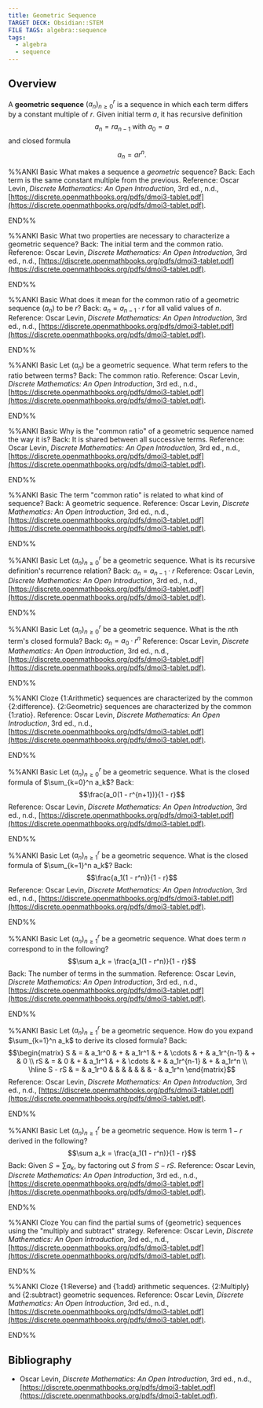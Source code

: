 ```yaml
---
title: Geometric Sequence
TARGET DECK: Obsidian::STEM
FILE TAGS: algebra::sequence
tags:
  - algebra
  - sequence
---
```


## Overview

A **geometric sequence** $(a_n)_{n \geq 0}^r$ is a sequence in which each term differs by a constant multiple of $r$. Given initial term $a$, it has recursive definition $$a_n = ra_{n-1} \text{ with } a_0 = a$$ and closed formula $$a_n = ar^n.$$

%%ANKI
Basic
What makes a sequence a *geometric* sequence?
Back: Each term is the same constant multiple from the previous.
Reference: Oscar Levin, *Discrete Mathematics: An Open Introduction*, 3rd ed., n.d., [https://discrete.openmathbooks.org/pdfs/dmoi3-tablet.pdf](https://discrete.openmathbooks.org/pdfs/dmoi3-tablet.pdf).
<!--ID: 1709664600144-->
END%%

%%ANKI
Basic
What two properties are necessary to characterize a geometric sequence?
Back: The initial term and the common ratio.
Reference: Oscar Levin, *Discrete Mathematics: An Open Introduction*, 3rd ed., n.d., [https://discrete.openmathbooks.org/pdfs/dmoi3-tablet.pdf](https://discrete.openmathbooks.org/pdfs/dmoi3-tablet.pdf).
<!--ID: 1709664600147-->
END%%

%%ANKI
Basic
What does it mean for the common ratio of a geometric sequence $(a_n)$ to be $r$?
Back: $a_n = a_{n-1} \cdot r$ for all valid values of $n$.
Reference: Oscar Levin, *Discrete Mathematics: An Open Introduction*, 3rd ed., n.d., [https://discrete.openmathbooks.org/pdfs/dmoi3-tablet.pdf](https://discrete.openmathbooks.org/pdfs/dmoi3-tablet.pdf).
<!--ID: 1709664600149-->
END%%

%%ANKI
Basic
Let $(a_n)$ be a geometric sequence. What term refers to the ratio between terms?
Back: The common ratio.
Reference: Oscar Levin, *Discrete Mathematics: An Open Introduction*, 3rd ed., n.d., [https://discrete.openmathbooks.org/pdfs/dmoi3-tablet.pdf](https://discrete.openmathbooks.org/pdfs/dmoi3-tablet.pdf).
<!--ID: 1709664600151-->
END%%

%%ANKI
Basic
Why is the "common ratio" of a geometric sequence named the way it is?
Back: It is shared between all successive terms.
Reference: Oscar Levin, *Discrete Mathematics: An Open Introduction*, 3rd ed., n.d., [https://discrete.openmathbooks.org/pdfs/dmoi3-tablet.pdf](https://discrete.openmathbooks.org/pdfs/dmoi3-tablet.pdf).
<!--ID: 1709664600152-->
END%%

%%ANKI
Basic
The term "common ratio" is related to what kind of sequence?
Back: A geometric sequence.
Reference: Oscar Levin, *Discrete Mathematics: An Open Introduction*, 3rd ed., n.d., [https://discrete.openmathbooks.org/pdfs/dmoi3-tablet.pdf](https://discrete.openmathbooks.org/pdfs/dmoi3-tablet.pdf).
<!--ID: 1709664600153-->
END%%

%%ANKI
Basic
Let $(a_n)_{n \geq 0}^r$ be a geometric sequence. What is its recursive definition's recurrence relation?
Back: $a_n = a_{n-1} \cdot r$
Reference: Oscar Levin, *Discrete Mathematics: An Open Introduction*, 3rd ed., n.d., [https://discrete.openmathbooks.org/pdfs/dmoi3-tablet.pdf](https://discrete.openmathbooks.org/pdfs/dmoi3-tablet.pdf).
<!--ID: 1709664600155-->
END%%

%%ANKI
Basic
Let $(a_n)_{n \geq 0}^r$ be a geometric sequence. What is the $n$th term's closed formula?
Back: $a_n = a_0 \cdot r^n$
Reference: Oscar Levin, *Discrete Mathematics: An Open Introduction*, 3rd ed., n.d., [https://discrete.openmathbooks.org/pdfs/dmoi3-tablet.pdf](https://discrete.openmathbooks.org/pdfs/dmoi3-tablet.pdf).
<!--ID: 1709664600156-->
END%%

%%ANKI
Cloze
{1:Arithmetic} sequences are characterized by the common {2:difference}. {2:Geometric} sequences are characterized by the common {1:ratio}.
Reference: Oscar Levin, *Discrete Mathematics: An Open Introduction*, 3rd ed., n.d., [https://discrete.openmathbooks.org/pdfs/dmoi3-tablet.pdf](https://discrete.openmathbooks.org/pdfs/dmoi3-tablet.pdf).
<!--ID: 1709664600158-->
END%%

%%ANKI
Basic
Let $(a_n)_{n \geq 0}^r$ be a geometric sequence. What is the closed formula of $\sum_{k=0}^n a_k$?
Back: $$\frac{a_0(1 - r^{n+1})}{1 - r}$$
Reference: Oscar Levin, *Discrete Mathematics: An Open Introduction*, 3rd ed., n.d., [https://discrete.openmathbooks.org/pdfs/dmoi3-tablet.pdf](https://discrete.openmathbooks.org/pdfs/dmoi3-tablet.pdf).
<!--ID: 1709666305433-->
END%%

%%ANKI
Basic
Let $(a_n)_{n \geq 1}^r$ be a geometric sequence. What is the closed formula of $\sum_{k=1}^n a_k$?
Back: $$\frac{a_1(1 - r^n)}{1 - r}$$
Reference: Oscar Levin, *Discrete Mathematics: An Open Introduction*, 3rd ed., n.d., [https://discrete.openmathbooks.org/pdfs/dmoi3-tablet.pdf](https://discrete.openmathbooks.org/pdfs/dmoi3-tablet.pdf).
<!--ID: 1709666305436-->
END%%

%%ANKI
Basic
Let $(a_n)_{n \geq 1}^r$ be a geometric sequence. What does term $n$ correspond to in the following? $$\sum a_k = \frac{a_1(1 - r^n)}{1 - r}$$
Back: The number of terms in the summation.
Reference: Oscar Levin, *Discrete Mathematics: An Open Introduction*, 3rd ed., n.d., [https://discrete.openmathbooks.org/pdfs/dmoi3-tablet.pdf](https://discrete.openmathbooks.org/pdfs/dmoi3-tablet.pdf).
<!--ID: 1709666305438-->
END%%

%%ANKI
Basic
Let $(a_n)_{n \geq 1}^r$ be a geometric sequence. How do you expand $\sum_{k=1}^n a_k$ to derive its closed formula?
Back:
$$\begin{matrix}
S & = & a_1r^0 & + & a_1r^1 & + & \cdots & + & a_1r^{n-1} & + & 0 \\
rS & = & 0 & + & a_1r^1 & + & \cdots & + & a_1r^{n-1} & + & a_1r^n \\
\hline
S - rS & = & a_1r^0 & & & & & & & - & a_1r^n 
\end{matrix}$$
Reference: Oscar Levin, *Discrete Mathematics: An Open Introduction*, 3rd ed., n.d., [https://discrete.openmathbooks.org/pdfs/dmoi3-tablet.pdf](https://discrete.openmathbooks.org/pdfs/dmoi3-tablet.pdf).
<!--ID: 1709666305441-->
END%%

%%ANKI
Basic
Let $(a_n)_{n \geq 1}^r$ be a geometric sequence. How is term $1 - r$ derived in the following? $$\sum a_k = \frac{a_1(1 - r^n)}{1 - r}$$
Back: Given $S = \sum a_k$, by factoring out $S$ from $S - rS$.
Reference: Oscar Levin, *Discrete Mathematics: An Open Introduction*, 3rd ed., n.d., [https://discrete.openmathbooks.org/pdfs/dmoi3-tablet.pdf](https://discrete.openmathbooks.org/pdfs/dmoi3-tablet.pdf).
<!--ID: 1709666356524-->
END%%

%%ANKI
Cloze
You can find the partial sums of {geometric} sequences using the "multiply and subtract" strategy.
Reference: Oscar Levin, *Discrete Mathematics: An Open Introduction*, 3rd ed., n.d., [https://discrete.openmathbooks.org/pdfs/dmoi3-tablet.pdf](https://discrete.openmathbooks.org/pdfs/dmoi3-tablet.pdf).
<!--ID: 1709666305444-->
END%%

%%ANKI
Cloze
{1:Reverse} and {1:add} arithmetic sequences. {2:Multiply} and {2:subtract} geometric sequences.
Reference: Oscar Levin, *Discrete Mathematics: An Open Introduction*, 3rd ed., n.d., [https://discrete.openmathbooks.org/pdfs/dmoi3-tablet.pdf](https://discrete.openmathbooks.org/pdfs/dmoi3-tablet.pdf).
<!--ID: 1709666305447-->
END%%

## Bibliography

* Oscar Levin, *Discrete Mathematics: An Open Introduction*, 3rd ed., n.d., [https://discrete.openmathbooks.org/pdfs/dmoi3-tablet.pdf](https://discrete.openmathbooks.org/pdfs/dmoi3-tablet.pdf).